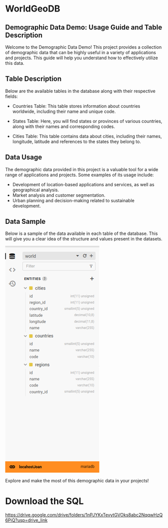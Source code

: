 # WorldGeoDB

## Demographic Data Demo: Usage Guide and Table Description
Welcome to the Demographic Data Demo! This project provides a collection of demographic data that can be highly useful in a variety of applications and projects. This guide will help you understand how to effectively utilize this data.

## Table Description
Below are the available tables in the database along with their respective fields:

- Countries Table: This table stores information about countries worldwide, including their name and unique code.

- States Table: Here, you will find states or provinces of various countries, along with their names and corresponding codes.

- Cities Table: This table contains data about cities, including their names, longitude, latitude and references to the states they belong to.

## Data Usage
The demographic data provided in this project is a valuable tool for a wide range of applications and projects. Some examples of its usage include:

- Development of location-based applications and services, as well as geographical analysis.
- Market analysis and customer segmentation.
- Urban planning and decision-making related to sustainable development.

## Data Sample
Below is a sample of the data available in each table of the database. This will give you a clear idea of the structure and values present in the datasets.

![Table fields of the database](public/data.png)

Explore and make the most of this demographic data in your projects!

# Download the SQL
https://drive.google.com/drive/folders/1nPJYKxTevytGVOks8abc2NqqwHzQ6PiQ?usp=drive_link